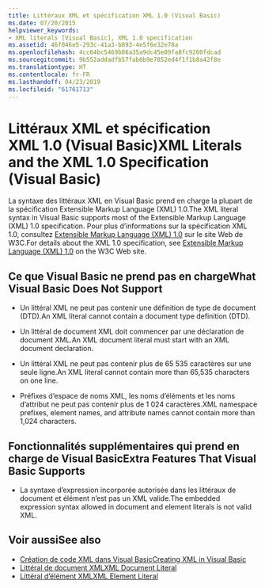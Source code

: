 ```yaml
---
title: Littéraux XML et spécification XML 1.0 (Visual Basic)
ms.date: 07/20/2015
helpviewer_keywords:
- XML literals [Visual Basic], XML 1.0 specification
ms.assetid: 46f046e5-293c-41a3-b893-4e5f6e32e78a
ms.openlocfilehash: 4cc64bc5469b86a35a9dc45e09fa8fc9260fdcad
ms.sourcegitcommit: 9b552addadfb57fab0b9e7852ed4f1f1b8a42f8e
ms.translationtype: HT
ms.contentlocale: fr-FR
ms.lasthandoff: 04/23/2019
ms.locfileid: "61761713"
---
```

# <a name="xml-literals-and-the-xml-10-specification-visual-basic"></a><span data-ttu-id="c4898-102">Littéraux XML et spécification XML 1.0 (Visual Basic)</span><span class="sxs-lookup"><span data-stu-id="c4898-102">XML Literals and the XML 1.0 Specification (Visual Basic)</span></span>
<span data-ttu-id="c4898-103">La syntaxe des littéraux XML en Visual Basic prend en charge la plupart de la spécification Extensible Markup Language (XML) 1.0.</span><span class="sxs-lookup"><span data-stu-id="c4898-103">The XML literal syntax in Visual Basic supports most of the Extensible Markup Language (XML) 1.0 specification.</span></span> <span data-ttu-id="c4898-104">Pour plus d’informations sur la spécification XML 1.0, consultez [Extensible Markup Language (XML) 1.0](https://www.w3.org/TR/xml) sur le site Web de W3C.</span><span class="sxs-lookup"><span data-stu-id="c4898-104">For details about the XML 1.0 specification, see [Extensible Markup Language (XML) 1.0](https://www.w3.org/TR/xml) on the W3C Web site.</span></span>  
  
## <a name="what-visual-basic-does-not-support"></a><span data-ttu-id="c4898-105">Ce que Visual Basic ne prend pas en charge</span><span class="sxs-lookup"><span data-stu-id="c4898-105">What Visual Basic Does Not Support</span></span>  
  
- <span data-ttu-id="c4898-106">Un littéral XML ne peut pas contenir une définition de type de document (DTD).</span><span class="sxs-lookup"><span data-stu-id="c4898-106">An XML literal cannot contain a document type definition (DTD).</span></span>  
  
- <span data-ttu-id="c4898-107">Un littéral de document XML doit commencer par une déclaration de document XML.</span><span class="sxs-lookup"><span data-stu-id="c4898-107">An XML document literal must start with an XML document declaration.</span></span>  
  
- <span data-ttu-id="c4898-108">Un littéral XML ne peut pas contenir plus de 65 535 caractères sur une seule ligne.</span><span class="sxs-lookup"><span data-stu-id="c4898-108">An XML literal cannot contain more than 65,535 characters on one line.</span></span>  
  
- <span data-ttu-id="c4898-109">Préfixes d’espace de noms XML, les noms d’éléments et les noms d’attribut ne peut pas contenir plus de 1 024 caractères.</span><span class="sxs-lookup"><span data-stu-id="c4898-109">XML namespace prefixes, element names, and attribute names cannot contain more than 1,024 characters.</span></span>  
  
## <a name="extra-features-that-visual-basic-supports"></a><span data-ttu-id="c4898-110">Fonctionnalités supplémentaires qui prend en charge de Visual Basic</span><span class="sxs-lookup"><span data-stu-id="c4898-110">Extra Features That Visual Basic Supports</span></span>  
  
- <span data-ttu-id="c4898-111">La syntaxe d’expression incorporée autorisée dans les littéraux de document et élément n’est pas un XML valide.</span><span class="sxs-lookup"><span data-stu-id="c4898-111">The embedded expression syntax allowed in document and element literals is not valid XML.</span></span>  
  
## <a name="see-also"></a><span data-ttu-id="c4898-112">Voir aussi</span><span class="sxs-lookup"><span data-stu-id="c4898-112">See also</span></span>

- [<span data-ttu-id="c4898-113">Création de code XML dans Visual Basic</span><span class="sxs-lookup"><span data-stu-id="c4898-113">Creating XML in Visual Basic</span></span>](../../../../visual-basic/programming-guide/language-features/xml/creating-xml.md)
- [<span data-ttu-id="c4898-114">Littéral de document XML</span><span class="sxs-lookup"><span data-stu-id="c4898-114">XML Document Literal</span></span>](../../../../visual-basic/language-reference/xml-literals/xml-document-literal.md)
- [<span data-ttu-id="c4898-115">Littéral d’élément XML</span><span class="sxs-lookup"><span data-stu-id="c4898-115">XML Element Literal</span></span>](../../../../visual-basic/language-reference/xml-literals/xml-element-literal.md)
